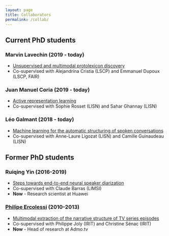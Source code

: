 ```yaml
---
layout: page
title: Collaborators
permalink: /collab/
---
```


## Current PhD students

### Marvin Lavechin (2019 - today)

* [Unsupervised and multimodal protolexicon discovery](http://www.theses.fr/s257634)
* Co-supervised with Alejandrina Cristia (LSCP) and Emmanuel Dupoux (LSCP, FAIR)

### Juan Manuel Coria (2019 - today)

* [Active representation learning](http://www.theses.fr/s225375)
* Co-supervised with Sophie Rosset (LISN) and Sahar Ghannay (LISN)

### Léo Galmant (2018 - today)

* [Machine learning for the automatic structuring of spoken conversations](http://www.theses.fr/s217292)
* Co-supervised with Anne-Laure Ligozat (LISN) and Camille Guinaudeau (LISN)

## Former PhD students

### Ruiqing Yin (2016-2019)

* [Steps towards end-to-end neural speaker diarization](http://www.theses.fr/2019SACLS261)
* Co-supervised with Claude Barras (LIMSI)
* **Now** - Research scientist at Huawei

### [Philipe Ercolessi](https://fr.linkedin.com/in/philippe-ercolessi-a6764b87) (2010-2013)

* [Multimodal extraction of the narrative structure of TV series episodes](http://www.theses.fr/2013TOU30131) 
* Co-supervised with Philippe Joly (IRIT) and Christine Sénac (IRIT)
* **Now** - Head of research at Admo.tv
